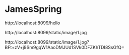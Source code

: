 # JamesSpring

http://localhost:8099/hello

http://localhost:8099/static/image/1.jpg

http://localhost:8099/static/image/1.jpg?BFt+zV+j9Sm9gqW1AaoDMJUd1SVk0DFZKhTDI8SsGfQ=